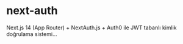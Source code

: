 # next-auth
Next.js 14 (App Router) + NextAuth.js + Auth0 ile JWT tabanlı kimlik doğrulama sistemi...
